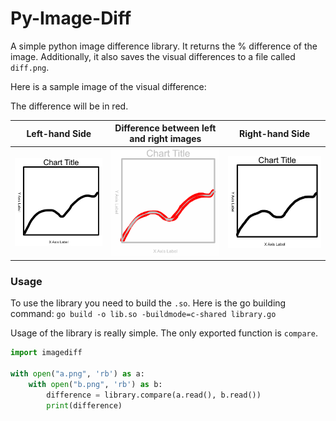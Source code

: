 # Py-Image-Diff

A simple python image difference library. It returns the % difference of the
image. Additionally, it also saves the visual differences to a file called
`diff.png`.

Here is a sample image of the visual difference:

The difference will be in red.

| Left-hand Side        | Difference between left and right images                                   | Right-hand Side             |
| --------------------- | -------------------------------------------------------------------------- | --------------------------- |
| ![](./data_chart.png) | ![A picture showing the difference between a hand drawn chart](./diff.png) | ![](./data_chart_other.png) |

### Usage

To use the library you need to build the `.so`. Here is the go building command:
`go build -o lib.so -buildmode=c-shared library.go`

Usage of the library is really simple. The only exported function is `compare`.

```python
import imagediff

with open("a.png", 'rb') as a:
    with open("b.png", 'rb') as b:
        difference = library.compare(a.read(), b.read())
        print(difference)
```

